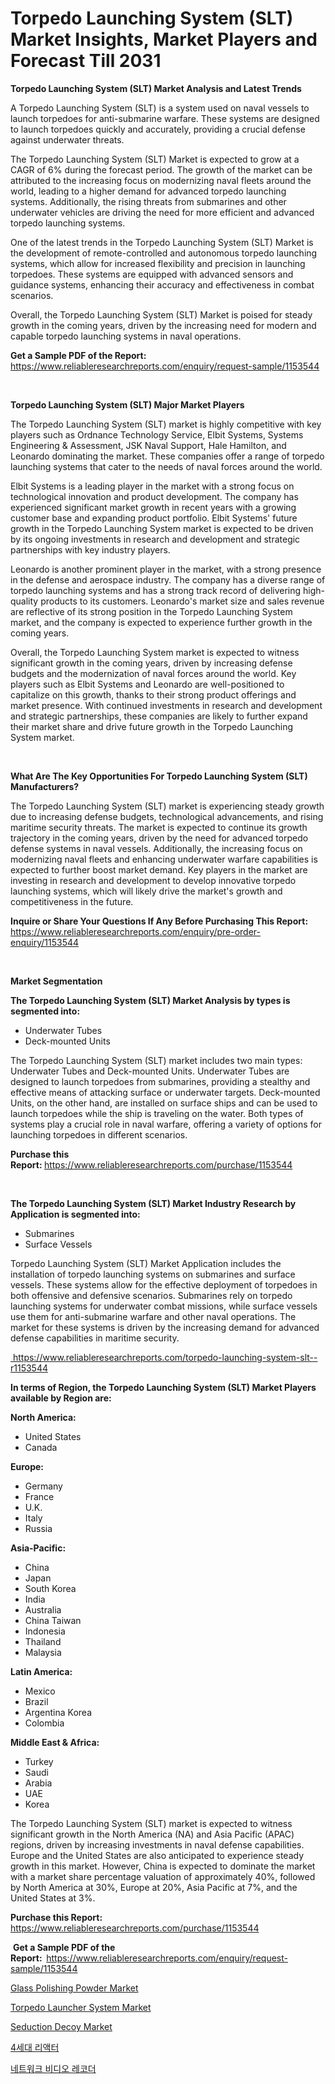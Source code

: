 <p><h1>Torpedo Launching System (SLT) Market Insights, Market Players and Forecast Till 2031</h1></p><p><strong>Torpedo Launching System (SLT) Market Analysis and Latest Trends</strong></p>
<p><p>A Torpedo Launching System (SLT) is a system used on naval vessels to launch torpedoes for anti-submarine warfare. These systems are designed to launch torpedoes quickly and accurately, providing a crucial defense against underwater threats.</p><p>The Torpedo Launching System (SLT) Market is expected to grow at a CAGR of 6% during the forecast period. The growth of the market can be attributed to the increasing focus on modernizing naval fleets around the world, leading to a higher demand for advanced torpedo launching systems. Additionally, the rising threats from submarines and other underwater vehicles are driving the need for more efficient and advanced torpedo launching systems.</p><p>One of the latest trends in the Torpedo Launching System (SLT) Market is the development of remote-controlled and autonomous torpedo launching systems, which allow for increased flexibility and precision in launching torpedoes. These systems are equipped with advanced sensors and guidance systems, enhancing their accuracy and effectiveness in combat scenarios.</p><p>Overall, the Torpedo Launching System (SLT) Market is poised for steady growth in the coming years, driven by the increasing need for modern and capable torpedo launching systems in naval operations.</p></p>
<p><strong>Get a Sample PDF of the Report:&nbsp;</strong> <a href="https://www.reliableresearchreports.com/enquiry/request-sample/1153544">https://www.reliableresearchreports.com/enquiry/request-sample/1153544</a></p>
<p>&nbsp;</p>
<p><strong>Torpedo Launching System (SLT) Major Market Players</strong></p>
<p><p>The Torpedo Launching System (SLT) market is highly competitive with key players such as Ordnance Technology Service, Elbit Systems, Systems Engineering & Assessment, JSK Naval Support, Hale Hamilton, and Leonardo dominating the market. These companies offer a range of torpedo launching systems that cater to the needs of naval forces around the world.</p><p>Elbit Systems is a leading player in the market with a strong focus on technological innovation and product development. The company has experienced significant market growth in recent years with a growing customer base and expanding product portfolio. Elbit Systems' future growth in the Torpedo Launching System market is expected to be driven by its ongoing investments in research and development and strategic partnerships with key industry players.</p><p>Leonardo is another prominent player in the market, with a strong presence in the defense and aerospace industry. The company has a diverse range of torpedo launching systems and has a strong track record of delivering high-quality products to its customers. Leonardo's market size and sales revenue are reflective of its strong position in the Torpedo Launching System market, and the company is expected to experience further growth in the coming years.</p><p>Overall, the Torpedo Launching System market is expected to witness significant growth in the coming years, driven by increasing defense budgets and the modernization of naval forces around the world. Key players such as Elbit Systems and Leonardo are well-positioned to capitalize on this growth, thanks to their strong product offerings and market presence. With continued investments in research and development and strategic partnerships, these companies are likely to further expand their market share and drive future growth in the Torpedo Launching System market.</p></p>
<p>&nbsp;</p>
<p><strong>What Are The Key Opportunities For Torpedo Launching System (SLT) Manufacturers?</strong></p>
<p><p>The Torpedo Launching System (SLT) market is experiencing steady growth due to increasing defense budgets, technological advancements, and rising maritime security threats. The market is expected to continue its growth trajectory in the coming years, driven by the need for advanced torpedo defense systems in naval vessels. Additionally, the increasing focus on modernizing naval fleets and enhancing underwater warfare capabilities is expected to further boost market demand. Key players in the market are investing in research and development to develop innovative torpedo launching systems, which will likely drive the market's growth and competitiveness in the future.</p></p>
<p><strong>Inquire or Share Your Questions If Any Before Purchasing This Report:</strong> <a href="https://www.reliableresearchreports.com/enquiry/pre-order-enquiry/1153544">https://www.reliableresearchreports.com/enquiry/pre-order-enquiry/1153544</a></p>
<p>&nbsp;</p>
<p><strong>Market Segmentation</strong></p>
<p><strong>The Torpedo Launching System (SLT) Market Analysis by types is segmented into:</strong></p>
<p><ul><li>Underwater Tubes</li><li>Deck-mounted Units</li></ul></p>
<p><p>The Torpedo Launching System (SLT) market includes two main types: Underwater Tubes and Deck-mounted Units. Underwater Tubes are designed to launch torpedoes from submarines, providing a stealthy and effective means of attacking surface or underwater targets. Deck-mounted Units, on the other hand, are installed on surface ships and can be used to launch torpedoes while the ship is traveling on the water. Both types of systems play a crucial role in naval warfare, offering a variety of options for launching torpedoes in different scenarios.</p></p>
<p><strong>Purchase this Report:&nbsp;</strong><a href="https://www.reliableresearchreports.com/purchase/1153544">https://www.reliableresearchreports.com/purchase/1153544</a></p>
<p>&nbsp;</p>
<p><strong>The Torpedo Launching System (SLT) Market Industry Research by Application is segmented into:</strong></p>
<p><ul><li>Submarines</li><li>Surface Vessels</li></ul></p>
<p><p>Torpedo Launching System (SLT) Market Application includes the installation of torpedo launching systems on submarines and surface vessels. These systems allow for the effective deployment of torpedoes in both offensive and defensive scenarios. Submarines rely on torpedo launching systems for underwater combat missions, while surface vessels use them for anti-submarine warfare and other naval operations. The market for these systems is driven by the increasing demand for advanced defense capabilities in maritime security.</p></p>
<p><a href="https://www.reliableresearchreports.com/torpedo-launching-system-slt--r1153544">&nbsp;https://www.reliableresearchreports.com/torpedo-launching-system-slt--r1153544</a></p>
<p><strong>In terms of Region, the Torpedo Launching System (SLT) Market Players available by Region are:</strong></p>
<p>
    <p> <strong> North America: </strong>
        <ul>
            <li>United States</li>
            <li>Canada</li>
        </ul>
        </p> 
    <p> <strong> Europe: </strong>
        <ul>
            <li>Germany</li>
            <li>France</li>
            <li>U.K.</li>
            <li>Italy</li>
            <li>Russia</li>
        </ul>
        </p> 
    <p> <strong> Asia-Pacific: </strong>
        <ul>
            <li>China</li>
            <li>Japan</li>
            <li>South Korea</li>
            <li>India</li>
            <li>Australia</li>
            <li>China Taiwan</li>
            <li>Indonesia</li>
            <li>Thailand</li>
            <li>Malaysia</li>
        </ul>
        </p> 
    <p> <strong> Latin America: </strong>
        <ul>
            <li>Mexico</li>
            <li>Brazil</li>
            <li>Argentina Korea</li>
            <li>Colombia</li>
        </ul>
        </p> 
    <p> <strong> Middle East & Africa: </strong>
        <ul>
            <li>Turkey</li>
            <li>Saudi</li>
            <li>Arabia</li>
            <li>UAE</li>
            <li>Korea</li>
        </ul>
    </p>
    </p>
<p><p>The Torpedo Launching System (SLT) market is expected to witness significant growth in the North America (NA) and Asia Pacific (APAC) regions, driven by increasing investments in naval defense capabilities. Europe and the United States are also anticipated to experience steady growth in this market. However, China is expected to dominate the market with a market share percentage valuation of approximately 40%, followed by North America at 30%, Europe at 20%, Asia Pacific at 7%, and the United States at 3%.</p></p>
<p><strong>Purchase this Report: </strong><a href="https://www.reliableresearchreports.com/purchase/1153544">https://www.reliableresearchreports.com/purchase/1153544</a></p>
<p>&nbsp;<strong>Get a Sample PDF of the Report:&nbsp;&nbsp;</strong><a href="https://www.reliableresearchreports.com/enquiry/request-sample/1153544">https://www.reliableresearchreports.com/enquiry/request-sample/1153544</a></p>
<p><strong></strong></p>
<p><p><a href="https://issuu.com/reportprime-2/docs/glass-polishing-powder-market-size-2030.pptx">Glass Polishing Powder Market</a></p><p><a href="https://github.com/seekum/Market-Research-Report-List-2/blob/main/torpedo-launcher-system-market.md">Torpedo Launcher System Market</a></p><p><a href="https://github.com/timeliteaut/Market-Research-Report-List-2/blob/main/seduction-decoy-market.md">Seduction Decoy Market</a></p><p><a href="https://github.com/novabrown3/Market-Research-Report-List-1/blob/main/325515739271.md">4세대 리액터</a></p><p><a href="https://github.com/durgin521/Market-Research-Report-List-1/blob/main/540479739272.md">네트워크 비디오 레코더</a></p></p>
